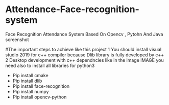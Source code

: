 # Attendance-Face-recognition-system
Face Recognition Attendance System Based On Opencv , Pytohn And Java
screenshot

#The important steps to achieve like this project 
1  You should  install visual studio 2019 for c++ compiler because Dlib library is fully developed by c++
2  Desktop development with c++ dependncies like in the image
IMAGE
you need also to install all libraries for python3
- Pip install cmake
- Pip install dlib
- Pip install face-recognition
- Pip install numpy
- Pip install opencv-python 
